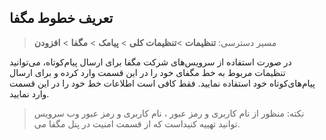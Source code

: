 ## تعریف خطوط مگفا

> مسیر دسترسی:  **تنظیمات** >**تنظیمات کلی** > **پیامک** > **مگفا** > **افزودن** 

در صورت استفاده از سرویس‌های شرکت مگفا برای ارسال پیام‌کوتاه، می‌توانید تنظیمات مربوط به خط مگفای خود را در این قسمت وارد کرده و برای ارسال پیام‌های‌کوتاه خود استفاده نمایید. فقط کافی است اطلاعات خط خود را در این قسمت وارد نمایید.   

> نکته: منظور از نام کاربری و رمز عبور ، نام کاربری و رمز عبور وب سرویس است که از قسمت امنیت در پنل مگفا می‌‎توانید تهییه کنید.

